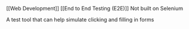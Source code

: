 [[Web Development]]
[[End to End Testing (E2E)]]
Not built on Selenium

A test tool that can help simulate clicking and filling in forms